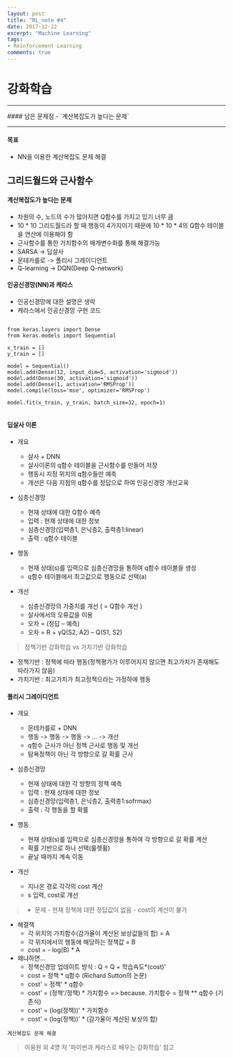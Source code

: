 ```yaml
---
layout: post
title: "RL_note #4"
date: 2017-12-22
excerpt: "Machine Learning"
tags:
- Reinforcement Learning
comments: true
---
```


# 강화학습

<hr/>
#### 남은 문제점
- `계산복잡도가 높다는 문제`

<hr/>

#### 목표
- NN을 이용한 계산복잡도 문제 해결

## 그리드월드와 근사함수
#### 계산복잡도가 높다는 문제
- 차원의 수, 노드의 수가 많아지면 Q함수를 가지고 있기 너무 큼
- 10 * 10 그리드월드라 할 때 행동이 4가지이기 때문에 10 * 10 * 4의 Q함수 테이블을 연산에 이용해야 함
- 근사함수를 통한 가치함수의 매개변수화를 통해 해결가능
- SARSA -> 딥살사
- 몬테카를로 -> 폴리시 그레이디언트
- Q-learning -> DQN(Deep Q-network)

#### 인공신경망(NN)과 케라스
- 인공신경망에 대한 설명은 생락
- 케라스에서 인공신경망 구현 코드

<pre><code>
from keras.layers import Dense
from keras.models import Sequential

x_train = []
y_train = []

model = Sequential()
model.add(Dense(12, input_dim=5, activation='sigmoid'))
model.add(Dense(30, activation='sigmoid'))
model.add(Dense(1, activation='RMSProp'))
model.compile(loss='mse', optimizer='RMSProp')

model.fit(x_train, y_train, batch_size=32, epoch=1)

</code></pre>

#### 딥살사 이론
- 개요
  - 살사 + DNN
  - 살사이론의 q함수 테이블을 근사함수를 만들어 저장
  - 행동시 지정 위치의 q함수들만 예측
  - 개선은 다음 지점의 q함수를 정답으로 하여 인공신경망 개선교육


- 심층신경망
  - 현재 상태에 대한 Q함수 예측
  - 입력 : 현재 상태에 대한 정보
  - 심층신경망(입력층1, 은닉층2, 출력층1:linear)
  - 출력 : q함수 테이블


- 행동
  - 현재 상태(s)를 입력으로 심층신경망을 통하여 q함수 테이블을 생성
  - q함수 테이블에서 최고값으로 행동으로 선택(a)


- 개선
  - 심층신경망의 가중치를 개선 ( = Q함수 개선 )
  - 살사에서의 오류값을 이용
  - 오차 = (정답 – 예측)
  - 오차 = R + γQ(S2, A2) – Q(S1, S2)

> 정책기반 강화학습 vs 가치기반 강화학습
  - 정책기반 : 정책에 따라 행동(정책평가가 이루어지지 않으면 최고가치가 존재해도 따라가지 않음)
  - 가치기반 : 최고가치가 최고정책으라는 가정하에 행동

#### 폴리시 그레이디언트
- 개요
  - 몬테카를로 + DNN
  - 행동 -> 행동 -> 행동 -> ... -> 개선
  - q함수 근사가 아닌 정책 근사로 행동 및 개선
  - 탐욕정책이 아닌 각 방향으로 갈 확률 근사


- 심층신경망
  - 현재 상태에 대한 각 방향의 정책 예측
  - 입력 : 현재 상태에 대한 정보
  - 심층신경망(입력층1, 은닉층2, 출력층1:sofrmax)
  - 출력 : 각 행동을 할 확률


- 행동
  - 현재 상태(s)를 입력으로 심층신경망을 통하여 각 방향으로 갈 확률 계산
  - 확률 기반으로 하나 선택(룰렛휠)
  - 끝날 때까지 계속 이동


- 개선
  - 지나온 경로 각각의 cost 계산
  - s 입력, cost로 개선


> - 문제
    - 현재 정책에 대한 정답값이 없음
    - cost의 계산이 불가
- 해결책
  - 각 위치의 가치함수(감가율이 계산된 보상값들의 합) = A
  - 각 위치에서의 행동에 해당하는 정책값 = B
  - cost = - log(B) * A
- 왜냐하면...
  - 정책신경망 업데이트 방식 : Q = Q + 학습속도*(cost)'
  - cost = 정책 * q함수 (Richard Sutton의 논문)
  - cost' = 정책' * q함수
  - cost' = (정책'/정책) * 가치함수 =>  because. 가치함수 = 정책 ** q함수 (기존식)
  - cost' = (log(정책))' * 가치함수
  - cost' = (log(정책))' * (감가율이 계산된 보상의 합)

`계산복잡도 문제 해결`

> 이웅원 외 4명 저 '파이썬과 케라스로 배우는 강화학습' 참고
